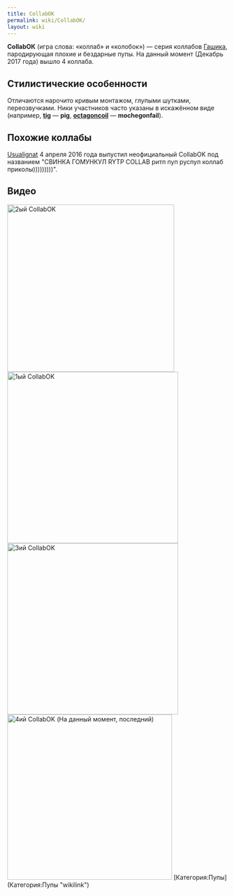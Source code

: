 ```yaml
---
title: CollabОК
permalink: wiki/CollabОК/
layout: wiki
---
```


**CollabОК** (игра слова: «коллаб» и «колобок») — серия коллабов
[Гашика](/wiki/Gashik "wikilink"), пародирующая плохие и бездарные пупы. На
данный момент (Декабрь 2017 года) вышло 4 коллаба.

## Стилистические особенности

Отличаются нарочито кривым монтажом, глупыми шутками, переозвучками.
Ники участников часто указаны в искажённом виде (например,
**[tig](tig "wikilink")** — **pig**,
**[octagoncoil](octagoncoil "wikilink")** — **mochegonfail**).

## Похожие коллабы

[Usualignat](/wiki/Usualignat "wikilink") 4 апреля 2016 года выпустил
неофициальный CollabOK под названием "СВИНКА ГОМУНКУЛ RYTP COLLAB ритп
пуп руспуп коллаб приколы)))))))))".

## Видео

<img src="CollabOK_2_-_Перезалив_(без_Губки_Боба)" title="fig:2ый CollabOK" width="382" height="382" alt="2ый CollabOK" />
<img src="RYTP_CollabОК" title="fig:1ый CollabOK" width="391" height="391" alt="1ый CollabOK" />
<img src="CollabOK_3" title="fig:3ий CollabOK" width="391" height="391" alt="3ий CollabOK" />
<img src="CollabOK_IV" title="fig:4ий CollabOK (На данный момент, последний)" width="377" height="377" alt="4ий CollabOK (На данный момент, последний)" />
[Категория:Пупы](Категория:Пупы "wikilink")

